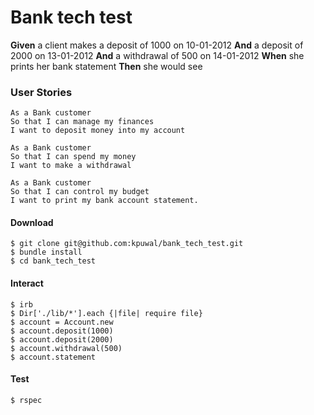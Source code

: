 # Bank tech test

**Given** a client makes a deposit of 1000 on 10-01-2012
**And** a deposit of 2000 on 13-01-2012
**And** a withdrawal of 500 on 14-01-2012
**When** she prints her bank statement
**Then** she would see

### User Stories
```
As a Bank customer
So that I can manage my finances
I want to deposit money into my account

As a Bank customer
So that I can spend my money
I want to make a withdrawal

As a Bank customer
So that I can control my budget
I want to print my bank account statement.
```

#### Download
```
$ git clone git@github.com:kpuwal/bank_tech_test.git
$ bundle install
$ cd bank_tech_test
```
#### Interact
```
$ irb
$ Dir['./lib/*'].each {|file| require file}
$ account = Account.new
$ account.deposit(1000)
$ account.deposit(2000)
$ account.withdrawal(500)
$ account.statement
```
#### Test
```
$ rspec
```

